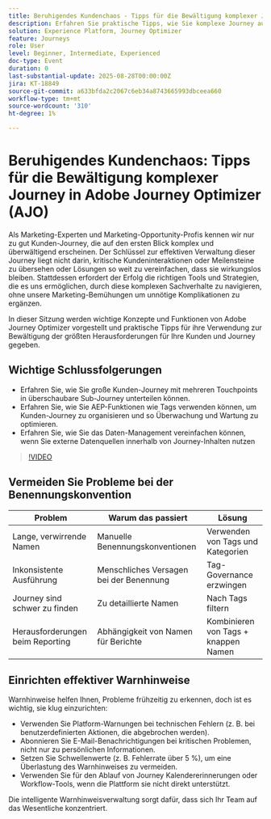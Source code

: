 ```yaml
---
title: Beruhigendes Kundenchaos - Tipps für die Bewältigung komplexer Journey in Adobe Journey Optimizer
description: Erfahren Sie praktische Tipps, wie Sie komplexe Journey aufschlüsseln, Tags verwenden und die Datenverwaltung optimieren können, um eine nahtlose Orchestrierung in Adobe Journey Optimizer zu ermöglichen.
solution: Experience Platform, Journey Optimizer
feature: Journeys
role: User
level: Beginner, Intermediate, Experienced
doc-type: Event
duration: 0
last-substantial-update: 2025-08-28T00:00:00Z
jira: KT-18849
source-git-commit: a633bfda2c2067c6eb34a8743665993dbceea660
workflow-type: tm+mt
source-wordcount: '310'
ht-degree: 1%

---
```



# Beruhigendes Kundenchaos: Tipps für die Bewältigung komplexer Journey in Adobe Journey Optimizer (AJO)

Als Marketing-Experten und Marketing-Opportunity-Profis kennen wir nur zu gut Kunden-Journey, die auf den ersten Blick komplex und überwältigend erscheinen. Der Schlüssel zur effektiven Verwaltung dieser Journey liegt nicht darin, kritische Kundeninteraktionen oder Meilensteine zu übersehen oder Lösungen so weit zu vereinfachen, dass sie wirkungslos bleiben. Stattdessen erfordert der Erfolg die richtigen Tools und Strategien, die es uns ermöglichen, durch diese komplexen Sachverhalte zu navigieren, ohne unsere Marketing-Bemühungen um unnötige Komplikationen zu ergänzen.

In dieser Sitzung werden wichtige Konzepte und Funktionen von Adobe Journey Optimizer vorgestellt und praktische Tipps für ihre Verwendung zur Bewältigung der größten Herausforderungen für Ihre Kunden und Journey gegeben.

## Wichtige Schlussfolgerungen

* Erfahren Sie, wie Sie große Kunden-Journey mit mehreren Touchpoints in überschaubare Sub-Journey unterteilen können.
* Erfahren Sie, wie Sie AEP-Funktionen wie Tags verwenden können, um Kunden-Journey zu organisieren und so Überwachung und Wartung zu optimieren.
* Erfahren Sie, wie Sie das Daten-Management vereinfachen können, wenn Sie externe Datenquellen innerhalb von Journey-Inhalten nutzen

>[!VIDEO](https://video.tv.adobe.com/v/3471330/?learn=on&enablevpops)

## Vermeiden Sie Probleme bei der Benennungskonvention

| Problem | Warum das passiert | Lösung |
|------------------------|-------------------------------|---------------------------|
| Lange, verwirrende Namen | Manuelle Benennungskonventionen | Verwenden von Tags und Kategorien |
| Inkonsistente Ausführung | Menschliches Versagen bei der Benennung | Tag-Governance erzwingen |
| Journey sind schwer zu finden | Zu detaillierte Namen | Nach Tags filtern |
| Herausforderungen beim Reporting | Abhängigkeit von Namen für Berichte | Kombinieren von Tags + knappen Namen |

## Einrichten effektiver Warnhinweise

Warnhinweise helfen Ihnen, Probleme frühzeitig zu erkennen, doch ist es wichtig, sie klug einzurichten:

* Verwenden Sie Platform-Warnungen bei technischen Fehlern (z. B. bei benutzerdefinierten Aktionen, die abgebrochen werden).
* Abonnieren Sie E-Mail-Benachrichtigungen bei kritischen Problemen, nicht nur zu persönlichen Informationen.
* Setzen Sie Schwellenwerte (z. B. Fehlerrate über 5 %), um eine Überlastung des Warnhinweises zu vermeiden.
* Verwenden Sie für den Ablauf von Journey Kalendererinnerungen oder Workflow-Tools, wenn die Plattform sie nicht direkt unterstützt.

Die intelligente Warnhinweisverwaltung sorgt dafür, dass sich Ihr Team auf das Wesentliche konzentriert.
